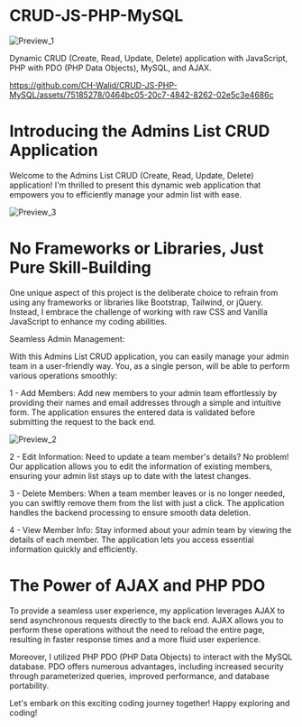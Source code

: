 # CRUD-JS-PHP-MySQL

![Preview_1](https://github.com/CH-Walid/CRUD-JS-PHP-MySQL/assets/75185278/e6c69ad6-19b4-4d96-9565-2f2191bb312c)

Dynamic CRUD (Create, Read, Update, Delete) application with JavaScript, PHP with PDO (PHP Data Objects), MySQL, and AJAX.

https://github.com/CH-Walid/CRUD-JS-PHP-MySQL/assets/75185278/0464bc05-20c7-4842-8262-02e5c3e4686c

# Introducing the Admins List CRUD Application
Welcome to the Admins List CRUD (Create, Read, Update, Delete) application! I'm thrilled to present this dynamic web application that empowers you to efficiently manage your admin list with ease.

![Preview_3](https://github.com/CH-Walid/CRUD-JS-PHP-MySQL/assets/75185278/36840bb2-4b90-4272-910f-2493c648a5b1)

# No Frameworks or Libraries, Just Pure Skill-Building
One unique aspect of this project is the deliberate choice to refrain from using any frameworks or libraries like Bootstrap, Tailwind, or jQuery. Instead, I embrace the challenge of working with raw CSS and Vanilla JavaScript to enhance my coding abilities.

Seamless Admin Management:

With this Admins List CRUD application, you can easily manage your admin team in a user-friendly way. You, as a single person, will be able to perform various operations smoothly:

1 - Add Members: Add new members to your admin team effortlessly by providing their names and email addresses through a simple and intuitive form. The application ensures the entered data is validated before submitting the request to the back end.

![Preview_2](https://github.com/CH-Walid/CRUD-JS-PHP-MySQL/assets/75185278/6e7fa479-e422-4755-a80f-84fd3b989492)

2 - Edit Information: Need to update a team member's details? No problem! Our application allows you to edit the information of existing members, ensuring your admin list stays up to date with the latest changes.

3 - Delete Members: When a team member leaves or is no longer needed, you can swiftly remove them from the list with just a click. The application handles the backend processing to ensure smooth data deletion.

4 - View Member Info: Stay informed about your admin team by viewing the details of each member. The application lets you access essential information quickly and efficiently.

# The Power of AJAX and PHP PDO

To provide a seamless user experience, my application leverages AJAX to send asynchronous requests directly to the back end. AJAX allows you to perform these operations without the need to reload the entire page, resulting in faster response times and a more fluid user experience.

Moreover, I utilized PHP PDO (PHP Data Objects) to interact with the MySQL database. PDO offers numerous advantages, including increased security through parameterized queries, improved performance, and database portability.

Let's embark on this exciting coding journey together! Happy exploring and coding!


